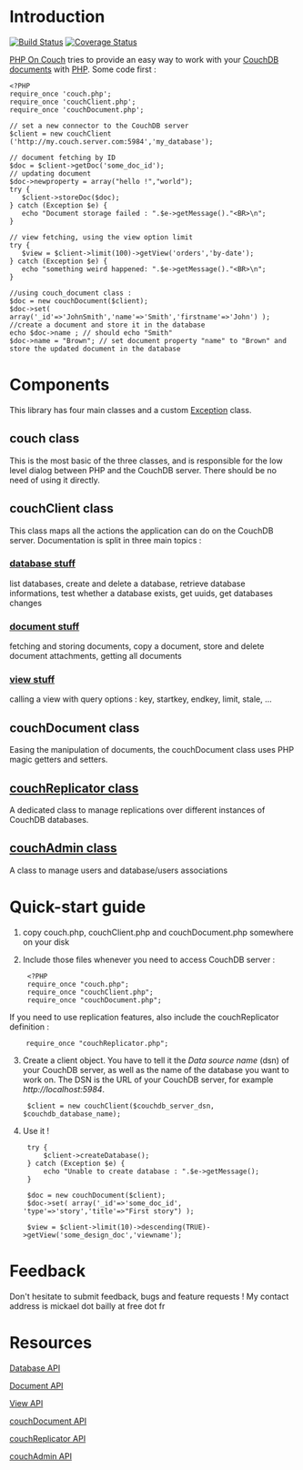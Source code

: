 Introduction
============

[![Build Status](https://travis-ci.org/PHP-on-Couch/PHP-on-Couch.png?branch=master)](https://travis-ci.org/PHP-on-Couch/PHP-on-Couch)
[![Coverage Status](https://coveralls.io/repos/PHP-on-Couch/PHP-on-Couch/badge.png?branch=master)](https://coveralls.io/r/PHP-on-Couch/PHP-on-Couch)


[PHP On Couch](http://github.com/dready92/PHP-on-Couch/) tries to provide an easy way to work with your [CouchDB](http://couchdb.apache.org) [documents](http://wiki.apache.org/couchdb/HTTP_Document_API) with [PHP](http://php.net). Some code first :

    <?PHP
    require_once 'couch.php';
    require_once 'couchClient.php';
    require_once 'couchDocument.php';
    
    // set a new connector to the CouchDB server
    $client = new couchClient ('http://my.couch.server.com:5984','my_database');
    
    // document fetching by ID
    $doc = $client->getDoc('some_doc_id');
    // updating document
    $doc->newproperty = array("hello !","world");
    try {
       $client->storeDoc($doc);
    } catch (Exception $e) {
       echo "Document storage failed : ".$e->getMessage()."<BR>\n";
    }

    // view fetching, using the view option limit
    try {
       $view = $client->limit(100)->getView('orders','by-date');
    } catch (Exception $e) {
       echo "something weird happened: ".$e->getMessage()."<BR>\n";
    }

    //using couch_document class :
    $doc = new couchDocument($client);
    $doc->set( array('_id'=>'JohnSmith','name'=>'Smith','firstname'=>'John') ); //create a document and store it in the database
    echo $doc->name ; // should echo "Smith"
    $doc->name = "Brown"; // set document property "name" to "Brown" and store the updated document in the database

Components
==========

This library has four main classes and a custom [Exception](http://php.net/manual/en/language.exceptions.php) class.

couch class
-----------

This is the most basic of the three classes, and is responsible for the low level dialog between PHP and the CouchDB server. There should be no need of using it directly.

couchClient class
------------------

This class maps all the actions the application can do on the CouchDB server. Documentation is split in three main topics :

### [database stuff](http://github.com/dready92/PHP-on-Couch/blob/master/doc/couch_client-database.md)

list databases, create and delete a database, retrieve database informations, test whether a database exists, get uuids, get databases changes

### [document stuff](http://github.com/dready92/PHP-on-Couch/blob/master/doc/couch_client-document.md)

fetching and storing documents, copy a document, store and delete document attachments, getting all documents

### [view stuff](http://github.com/dready92/PHP-on-Couch/blob/master/doc/couch_client-view.md)

calling a view with query options : key, startkey, endkey, limit, stale, ...

couchDocument class
--------------------

Easing the manipulation of documents, the couchDocument class uses PHP magic getters and setters.

[couchReplicator class](http://github.com/dready92/PHP-on-Couch/blob/master/doc/couch_replicator.md)
---------------------

A dedicated class to manage replications over different instances of CouchDB databases.

[couchAdmin class](http://github.com/dready92/PHP-on-Couch/blob/master/doc/couch_admin.md)
----------------

A class to manage users and database/users associations

Quick-start guide
=================

1. copy couch.php, couchClient.php and couchDocument.php somewhere on your disk
   
2. Include those files whenever you need to access CouchDB server :
        
        <?PHP
        require_once "couch.php";
        require_once "couchClient.php";
        require_once "couchDocument.php";

If you need to use replication features, also include the couchReplicator definition :

        require_once "couchReplicator.php";

3. Create a client object. You have to tell it the _Data source name_ (dsn) of your CouchDB server, as well as the name of the database you want to work on. The DSN is the URL of your CouchDB server, for example _http://localhost:5984_.
        
        $client = new couchClient($couchdb_server_dsn, $couchdb_database_name);

4. Use it !
        
        try {
            $client->createDatabase();
        } catch (Exception $e) {
            echo "Unable to create database : ".$e->getMessage();
        }
        
        $doc = new couchDocument($client);
        $doc->set( array('_id'=>'some_doc_id', 'type'=>'story','title'=>"First story") );
        
        $view = $client->limit(10)->descending(TRUE)->getView('some_design_doc','viewname');
        
Feedback
========

Don't hesitate to submit feedback, bugs and feature requests ! My contact address is mickael dot bailly at free dot fr

Resources
=========

[Database API](http://github.com/dready92/PHP-on-Couch/blob/master/doc/couch_client-database.md)

[Document API](http://github.com/dready92/PHP-on-Couch/blob/master/doc/couch_client-document.md)

[View API](http://github.com/dready92/PHP-on-Couch/blob/master/doc/couch_client-view.md)

[couchDocument API](http://github.com/dready92/PHP-on-Couch/blob/master/doc/couch_document.md)

[couchReplicator API](http://github.com/dready92/PHP-on-Couch/blob/master/doc/couch_replicator.md)

[couchAdmin API](http://github.com/dready92/PHP-on-Couch/blob/master/doc/couch_admin.md)
